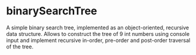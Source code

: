 binarySearchTree
================
A simple binary search tree, implemented as an object-oriented, recursive data structure.
Allows to construct the tree of 9 int numbers using console input and implement 
recursive in-order, pre-order and post-order traversal of the tree.
